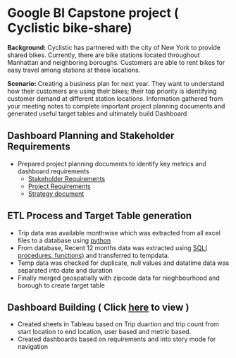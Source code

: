 # Google BI Capstone project ( Cyclistic bike-share)
**Background:**
Cyclistic has partnered with the city of New York to provide shared bikes. Currently, there are bike stations located throughout Manhattan and neighboring boroughs. Customers are able to rent bikes for easy travel among stations at these locations. 

**Scenario:**
Creating a business plan for next year. They want to understand how their customers are using their bikes; their top priority is identifying customer demand at different station locations. Information gathered from your meeting notes to complete important project planning documents and generated useful target tables and ultimately build Dashboard

## Dashboard Planning and Stakeholder Requirements 
* Prepared project planning documents to identify key metrics and dashboard requirements
    * [Stakeholder Requirements](https://github.com/Sure5991/Google-Business-Intelligence-Professional/blob/main/Cyclistic%20bike-share%20BI%20Project/Stakeholder%20Requirements%20Document%20.docx)
    * [Project Requirements](https://github.com/Sure5991/Google-Business-Intelligence-Professional/blob/main/Cyclistic%20bike-share%20BI%20Project/Project%20Requirements%20Document%20.docx)
    *  [Strategy document](https://github.com/Sure5991/Google-Business-Intelligence-Professional/blob/main/Cyclistic%20bike-share%20BI%20Project/Strategy%20document.docx)

## ETL Process and Target Table generation
* Trip data was available monthwise which was extracted from all excel files to a database using [python](https://github.com/Sure5991/Google-Business-Intelligence-Professional/blob/main/Cyclistic%20bike-share%20BI%20Project/import_and_export_sql.ipynb)
* From database, Recent 12 months data was extracted using [SQL( procedures, functions)](https://github.com/Sure5991/Google-Business-Intelligence-Professional/blob/main/Cyclistic%20bike-share%20BI%20Project/SQL-cleaning%20and%20manipulation%20documentation.sql) and transferred to tempdata.
* Temp data was checked for duplicate, null values and datatime data was separated into date and duration 
* Finally merged geospatially with zipcode data for nieghbourhood and borough to create target table

## Dashboard Building ( Click [here](https://public.tableau.com/shared/ZJXRW625X?:display_count=n&:origin=viz_share_link) to view )
* Created sheets in Tableau based on Trip duartion and trip count from start location to end location, user based and metric based.
* Created dashboards based on requirements and into story mode for navigation 

